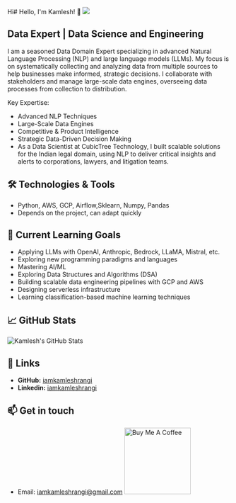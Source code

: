 Hi# Hello, I'm Kamlesh! 👋 ![](https://komarev.com/ghpvc/?username=iamkamleshrangi)

## Data Expert | Data Science and Engineering

I am a seasoned Data Domain Expert specializing in advanced Natural Language Processing (NLP) and large language models (LLMs). My focus is on systematically collecting and analyzing data from multiple sources to help businesses make informed, strategic decisions. I collaborate with stakeholders and manage large-scale data engines, overseeing data processes from collection to distribution.

Key Expertise:
- Advanced NLP Techniques
- Large-Scale Data Engines
- Competitive & Product Intelligence
- Strategic Data-Driven Decision Making
- As a Data Scientist at CubicTree Technology, I built scalable solutions for the Indian legal domain, using NLP to deliver critical insights and alerts to corporations, lawyers, and litigation teams.

## 🛠️ Technologies & Tools
- Python, AWS, GCP, Airflow,Sklearn, Numpy, Pandas
- Depends on the project, can adapt quickly 

## 🌱 Current Learning Goals

- Applying LLMs with OpenAI, Anthropic, Bedrock, LLaMA, Mistral, etc.
- Exploring new programming paradigms and languages
- Mastering AI/ML
- Exploring Data Structures and Algorithms (DSA)
- Building scalable data engineering pipelines with GCP and AWS
- Designing serverless infrastructure
- Learning classification-based machine learning techniques

## 📈 GitHub Stats

![Kamlesh's GitHub Stats](https://github-readme-stats.vercel.app/api?username=iamkamleshrangi&show_icons=true&hide_title=true&count_private=true&hide=prs&theme=dark)

## 🔗 Links
- **GitHub:** [iamkamleshrangi](https://github.com/iamkamleshrangi)
- **Linkedin:** [iamkamleshrangi](https://www.linkedin.com/in/iamkamleshrangi/)


## 📫 Get in touch

- Email: iamkamleshrangi@gmail.com
<a href="https://www.buymeacoffee.com/iamkamleshrangi" target="_blank"><img src="https://cdn.buymeacoffee.com/buttons/v2/default-red.png" alt="Buy Me A Coffee" width="150" ></a>
